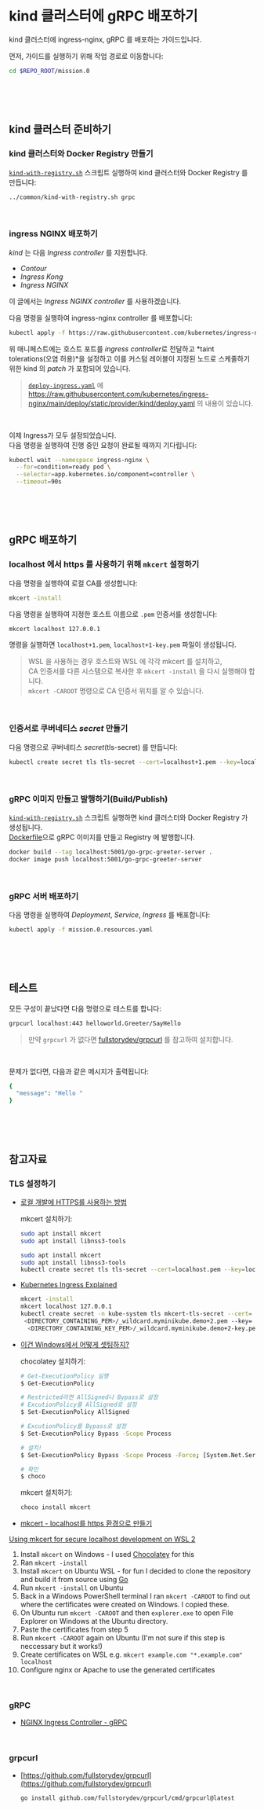 # kind 클러스터에 gRPC 배포하기

kind 클러스터에 ingress-nginx, gRPC 를 배포하는 가이드입니다.  

먼저, 가이드를 실행하기 위해 작업 경로로 이동합니다:  

```bash
cd $REPO_ROOT/mission.0
```

<br/><br/><br/>

## kind 클러스터 준비하기  

### kind 클러스터와 Docker Registry 만들기  

[`kind-with-registry.sh`](./kind-with-registry.sh) 스크립트 실행하여 kind 클러스터와 Docker Registry 를 만듭니다:  

```bash
../common/kind-with-registry.sh grpc
```

<br/>

### ingress NGINX 배포하기  

*kind* 는 다음 *Ingress controller* 를 지원합니다.  
* *Contour*
* *Ingress Kong*
* *Ingress NGINX*  

이 글에서는 *Ingress NGINX controller* 를 사용하겠습니다.  

다음 명령을 실행하여 ingress-nginx controller 를 배포합니다:  

```bash
kubectl apply -f https://raw.githubusercontent.com/kubernetes/ingress-nginx/main/deploy/static/provider/kind/deploy.yaml
```

위 매니페스트에는 호스트 포트를 *ingress controller*로 전달하고 *taint tolerations(오염 허용)*을 설정하고 이를 커스텀 레이블이 지정된 노드로 스케줄하기 위한 kind 의 *patch* 가 포함되어 있습니다.  

> [`deploy-ingress.yaml`](./deploy-ingress.yaml) 에 https://raw.githubusercontent.com/kubernetes/ingress-nginx/main/deploy/static/provider/kind/deploy.yaml 의 내용이 있습니다.  

<br/>

이제 Ingress가 모두 설정되었습니다.  
다음 명령을 실행하여 진행 중인 요청이 완료될 때까지 기다립니다:  

```bash
kubectl wait --namespace ingress-nginx \
  --for=condition=ready pod \
  --selector=app.kubernetes.io/component=controller \
  --timeout=90s
```

<br/><br/><br/>

## gRPC 배포하기  

### localhost 에서 https 를 사용하기 위해 `mkcert` 설정하기  

다음 명령을 실행하여 로컬 CA를 생성합니다:  

```bash
mkcert -install
```

다음 명령을 실행하여 지정한 호스트 이름으로 `.pem` 인증서를 생성합니다:  

```bash
mkcert localhost 127.0.0.1
```

명령을 실행하면 `localhost+1.pem`, `localhost+1-key.pem` 파일이 생성됩니다.  

> WSL 을 사용하는 경우 호스트와 WSL 에 각각 mkcert 를 설치하고,  
> CA 인증서를 다른 시스템으로 복사한 후 `mkcert -install` 을 다시 실행해야 합니다.   
> `mkcert -CAROOT` 명령으로 CA 인증서 위치를 알 수 있습니다.  


<br/>

### 인증서로 쿠버네티스 *secret* 만들기  

다음 명령으로 쿠버네티스 *secret*(tls-secret) 를 만듭니다:  

```bash
kubectl create secret tls tls-secret --cert=localhost+1.pem --key=localhost+1-key.pem
```

<br/>

### gRPC 이미지 만들고 발행하기(Build/Publish)  

[`kind-with-registry.sh`](./kind-with-registry.sh) 스크립트 실행하면 kind 클러스터와 Docker Registry 가 생성됩니다.  
[Dockerfile](./Dockerfile)으로 gRPC 이미지를 만들고 Registry 에 발행합니다.    

```bash
docker build --tag localhost:5001/go-grpc-greeter-server .
docker image push localhost:5001/go-grpc-greeter-server
```

<br/>

### gRPC 서버 배포하기  

다음 명령을 실행하여 *Deployment*, *Service*, *Ingress* 를 배포합니다:  

```bash
kubectl apply -f mission.0.resources.yaml
```

<br/><br/><br/>

## 테스트  

모든 구성이 끝났다면 다음 명령으로 테스트를 합니다:  

```bash
grpcurl localhost:443 helloworld.Greeter/SayHello
```

> 만약 `grpcurl` 가 없다면 [fullstorydev/grpcurl](https://github.com/fullstorydev/grpcurl) 를 참고하여 설치합니다.  

<br/>

문제가 없다면, 다음과 같은 메시지가 출력됩니다:  

```bash
{
  "message": "Hello "
}
```

<br/><br/><br/>

## 참고자료  

### TLS 설정하기  

* [로컬 개발에 HTTPS를 사용하는 방법](https://web.dev/i18n/ko/how-to-use-local-https/)

  mkcert 설치하기:  
  ```bash
  sudo apt install mkcert
  sudo apt install libnss3-tools
  ```

  ```bash
  sudo apt install mkcert
  sudo apt install libnss3-tools
  kubectl create secret tls tls-secret --cert=localhost.pem --key=localhost-key.pem
  ```

* [Kubernetes Ingress Explained](https://towardsdatascience.com/kubernetes-ingress-explained-1aeadb30f273)

  ```bash
  mkcert -install
  mkcert localhost 127.0.0.1
  kubectl create secret -n kube-system tls mkcert-tls-secret --cert= 
   <DIRECTORY_CONTAINING_PEM>/_wildcard.myminikube.demo+2.pem --key= 
    <DIRECTORY_CONTAINING_KEY_PEM>/_wildcard.myminikube.demo+2-key.pem
  ```

* [이건 Windows에서 어떻게 셋팅하지?](https://brunch.co.kr/@devapril/49)

  chocolatey 설치하기:  

  ```bash
  # Get-ExecutionPolicy 실행
  $ Get-ExecutionPolicy

  # Restricted라면 AllSigned나 Bypass로 설정
  # ExcutionPolicy를 AllSigned로 설정
  $ Set-ExecutionPolicy AllSigned

  # ExcutionPolicy를 Bypass로 설정
  $ Set-ExecutionPolicy Bypass -Scope Process

  # 설치!
  $ Set-ExecutionPolicy Bypass -Scope Process -Force; [System.Net.ServicePointManager]::SecurityProtocol = [System.Net.ServicePointManager]::SecurityProtocol -bor 3072; iex ((New-Object System.Net.WebClient).DownloadString('https://community.chocolatey.org/install.ps1'))

  # 확인
  $ choco
  ```

  mkcert 설치하기:  

  ```bash
  choco install mkcert
  ```

* [mkcert - localhost를 https 환경으로 만들기](https://yung-developer.tistory.com/112)

[Using mkcert for secure localhost development on WSL 2](https://www.haveiplayedbowie.today/blog/posts/secure-localhost-with-mkcert/)

1. Install `mkcert` on Windows - I used [Chocolatey](https://chocolatey.org/) for this
2. Ran `mkcert -install`
3. Install `mkcert` on Ubuntu WSL - for fun I decided to clone the repository and build it from source using [Go](https://golang.org/)
4. Run `mkcert -install` on Ubuntu
5. Back in a Windows PowerShell terminal I ran `mkcert -CAROOT` to find out where the certificates were created on Windows. I copied these.
6. On Ubuntu run `mkcert -CAROOT` and then `explorer.exe` to open File Explorer on Windows at the Ubuntu directory.
7. Paste the certificates from step 5
8. Run `mkcert -CAROOT` again on Ubuntu (I'm not sure if this step is neccessary but it works!)
9. Create certificates on WSL e.g. `mkcert example.com "*.example.com" localhost`
10. Configure nginx or Apache to use the generated certificates

<br/>

### gRPC  

* [NGINX Ingress Controller - gRPC](https://kubernetes.github.io/ingress-nginx/examples/grpc/)  

<br/>

### grpcurl  

* [https://github.com/fullstorydev/grpcurl](https://github.com/fullstorydev/grpcurl)

  ```bash
  go install github.com/fullstorydev/grpcurl/cmd/grpcurl@latest
  ```

